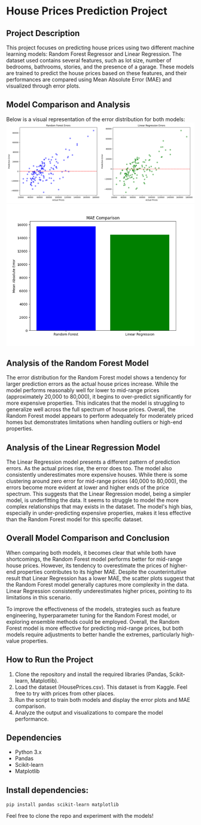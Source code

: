 # House Prices Prediction Project
## Project Description
This project focuses on predicting house prices using two different machine learning models: Random Forest Regressor and Linear Regression. The dataset used contains several features, such as lot size, number of bedrooms, bathrooms, stories, and the presence of a garage. These models are trained to predict the house prices based on these features, and their performances are compared using Mean Absolute Error (MAE) and visualized through error plots.

## Model Comparison and Analysis
Below is a visual representation of the error distribution for both models:
![Error plots for Random Forest Regresor and Linear Regression](https://github.com/MicheC28/Windsor-Housing-Predictor/blob/main/Model_Errors.png?raw=true)
![MAE for Random Forest Regresor and Linear Regression](https://github.com/MicheC28/Windsor-Housing-Predictor/blob/main/MAE.png?raw=true)

## Analysis of the Random Forest Model
The error distribution for the Random Forest model shows a tendency for larger prediction errors as the actual house prices increase. While the model performs reasonably well for lower to mid-range prices (approximately 20,000 to 80,000), it begins to over-predict significantly for more expensive properties. This indicates that the model is struggling to generalize well across the full spectrum of house prices. Overall, the Random Forest model appears to perform adequately for moderately priced homes but demonstrates limitations when handling outliers or high-end properties.

## Analysis of the Linear Regression Model
The Linear Regression model presents a different pattern of prediction errors. As the actual prices rise, the error does too. The model also consistently underestimates more expensive houses.
While there is some clustering around zero error for mid-range prices (40,000 to 80,000), the errors become more evident at lower and higher ends of the price spectrum. 
This suggests that the Linear Regression model, being a simpler model, is underfitting the data. It seems to struggle to model the more complex relationships that may exists in the dataset. 
The model's high bias, especially in under-predicting expensive properties, makes it less effective than the Random Forest model for this specific dataset.

## Overall Model Comparison and Conclusion
When comparing both models, it becomes clear that while both have shortcomings, the Random Forest model performs better for mid-range house prices. 
However, its tendency to overestimate the prices of higher-end properties contributes to its higher MAE. 
Despite the counterintuitive result that Linear Regression has a lower MAE, the scatter plots suggest that the Random Forest model generally captures more complexity in the data. 
Linear Regression consistently underestimates higher prices, pointing to its limitations in this scenario.

To improve the effectiveness of the models, strategies such as feature engineering, hyperparameter tuning for the Random Forest model, or exploring ensemble methods could be employed. 
Overall, the Random Forest model is more effective for predicting mid-range prices, but both models require adjustments to better handle the extremes, particularly high-value properties.

## How to Run the Project
1. Clone the repository and install the required libraries (Pandas, Scikit-learn, Matplotlib).
2. Load the dataset (HousePrices.csv). This dataset is from Kaggle. Feel free to try with prices from other places.
3. Run the script to train both models and display the error plots and MAE comparison.
4. Analyze the output and visualizations to compare the model performance.

## Dependencies
 - Python 3.x
 - Pandas
 - Scikit-learn
 - Matplotlib

## Install dependencies:
```
pip install pandas scikit-learn matplotlib
```

Feel free to clone the repo and experiment with the models!
